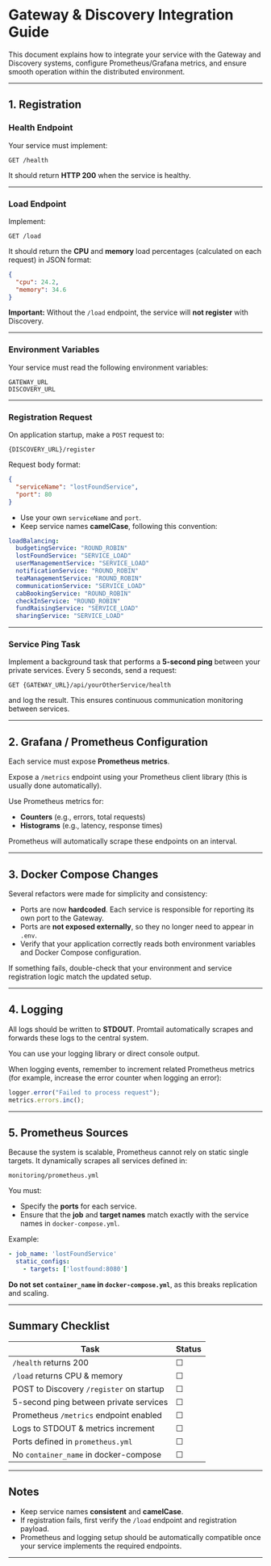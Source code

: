 # Gateway & Discovery Integration Guide

This document explains how to integrate your service with the Gateway and Discovery systems, configure Prometheus/Grafana metrics, and ensure smooth operation within the distributed environment.

---

## 1. Registration

### Health Endpoint

Your service must implement:

```http
GET /health
```

It should return **HTTP 200** when the service is healthy.

---

### Load Endpoint

Implement:

```http
GET /load
```

It should return the **CPU** and **memory** load percentages (calculated on each request) in JSON format:

```json
{
  "cpu": 24.2,
  "memory": 34.6
}
```

**Important:** Without the `/load` endpoint, the service will **not register** with Discovery.

---

### Environment Variables

Your service must read the following environment variables:

```
GATEWAY_URL
DISCOVERY_URL
```

---

### Registration Request

On application startup, make a `POST` request to:

```
{DISCOVERY_URL}/register
```

Request body format:

```json
{
  "serviceName": "lostFoundService",
  "port": 80
}
```

* Use your own `serviceName` and `port`.
* Keep service names **camelCase**, following this convention:

```yaml
loadBalancing:
  budgetingService: "ROUND_ROBIN"
  lostFoundService: "SERVICE_LOAD"
  userManagementService: "SERVICE_LOAD"
  notificationService: "ROUND_ROBIN"
  teaManagementService: "ROUND_ROBIN"
  communicationService: "SERVICE_LOAD"
  cabBookingService: "ROUND_ROBIN"
  checkInService: "ROUND_ROBIN"
  fundRaisingService: "SERVICE_LOAD"
  sharingService: "SERVICE_LOAD"
```

---

### Service Ping Task

Implement a background task that performs a **5-second ping** between your private services.
Every 5 seconds, send a request:

```
GET {GATEWAY_URL}/api/yourOtherService/health
```

and log the result.
This ensures continuous communication monitoring between services.

---

## 2. Grafana / Prometheus Configuration

Each service must expose **Prometheus metrics**.

Expose a `/metrics` endpoint using your Prometheus client library (this is usually done automatically).

Use Prometheus metrics for:

* **Counters** (e.g., errors, total requests)
* **Histograms** (e.g., latency, response times)

Prometheus will automatically scrape these endpoints on an interval.

---

## 3. Docker Compose Changes

Several refactors were made for simplicity and consistency:

* Ports are now **hardcoded**. Each service is responsible for reporting its own port to the Gateway.
* Ports are **not exposed externally**, so they no longer need to appear in `.env`.
* Verify that your application correctly reads both environment variables and Docker Compose configuration.

If something fails, double-check that your environment and service registration logic match the updated setup.

---

## 4. Logging

All logs should be written to **STDOUT**.
Promtail automatically scrapes and forwards these logs to the central system.

You can use your logging library or direct console output.

When logging events, remember to increment related Prometheus metrics (for example, increase the error counter when logging an error):

```js
logger.error("Failed to process request");
metrics.errors.inc();
```

---

## 5. Prometheus Sources

Because the system is scalable, Prometheus cannot rely on static single targets.
It dynamically scrapes all services defined in:

```
monitoring/prometheus.yml
```

You must:

* Specify the **ports** for each service.
* Ensure that the **job** and **target names** match exactly with the service names in `docker-compose.yml`.

Example:

```yaml
- job_name: 'lostFoundService'
  static_configs:
    - targets: ['lostfound:8080']
```

**Do not set `container_name` in `docker-compose.yml`**, as this breaks replication and scaling.

---

## Summary Checklist

| Task                                     | Status |
| ---------------------------------------- | ------ |
| `/health` returns 200                    | ☐      |
| `/load` returns CPU & memory             | ☐      |
| POST to Discovery `/register` on startup | ☐      |
| 5-second ping between private services   | ☐      |
| Prometheus `/metrics` endpoint enabled   | ☐      |
| Logs to STDOUT & metrics increment       | ☐      |
| Ports defined in `prometheus.yml`        | ☐      |
| No `container_name` in docker-compose    | ☐      |

---

## Notes

* Keep service names **consistent** and **camelCase**.
* If registration fails, first verify the `/load` endpoint and registration payload.
* Prometheus and logging setup should be automatically compatible once your service implements the required endpoints.

---
